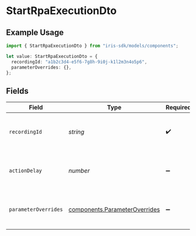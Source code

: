 # StartRpaExecutionDto

## Example Usage

```typescript
import { StartRpaExecutionDto } from "iris-sdk/models/components";

let value: StartRpaExecutionDto = {
  recordingId: "a1b2c3d4-e5f6-7g8h-9i0j-k1l2m3n4o5p6",
  parameterOverrides: {},
};
```

## Fields

| Field                                                                          | Type                                                                           | Required                                                                       | Description                                                                    | Example                                                                        |
| ------------------------------------------------------------------------------ | ------------------------------------------------------------------------------ | ------------------------------------------------------------------------------ | ------------------------------------------------------------------------------ | ------------------------------------------------------------------------------ |
| `recordingId`                                                                  | *string*                                                                       | :heavy_check_mark:                                                             | The ID of the recording containing caption data                                | a1b2c3d4-e5f6-7g8h-9i0j-k1l2m3n4o5p6                                           |
| `actionDelay`                                                                  | *number*                                                                       | :heavy_minus_sign:                                                             | Optional delay between actions in milliseconds                                 | 1500                                                                           |
| `parameterOverrides`                                                           | [components.ParameterOverrides](../../models/components/parameteroverrides.md) | :heavy_minus_sign:                                                             | Optional parameter overrides for type actions                                  | {<br/>"2.action_inputs.content": "Parameterized text input"<br/>}              |